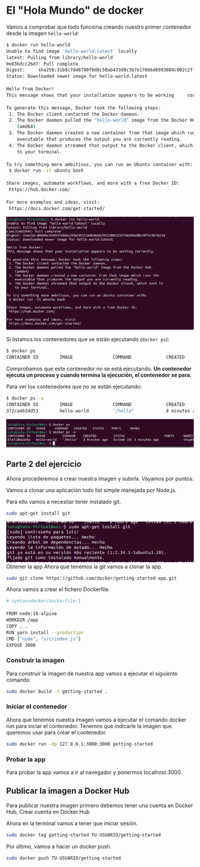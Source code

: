 # El "Hola Mundo" de docker

Vamos a comprobar que todo funciona creando nuestro primer contenedor desde la imagen `hello-world`:

```bash
$ docker run hello-world
Unable to find image 'hello-world:latest' locally
latest: Pulling from library/hello-world
0e03bdcc26d7: Pull complete 
Digest:     sha256:31b9c7d48790f0d8c50ab433d9c3b7e17666d6993084c002c2ff1ca09b96391d
Status: Downloaded newer image for hello-world:latest

Hello from Docker!
This message shows that your installation appears to be working     correctly.

To generate this message, Docker took the following steps:
 1. The Docker client contacted the Docker daemon.
 2. The Docker daemon pulled the "hello-world" image from the Docker Hub.
    (amd64)
 3. The Docker daemon created a new container from that image which runs    the
    executable that produces the output you are currently reading.
 4. The Docker daemon streamed that output to the Docker client, which  sent it
    to your terminal.

To try something more ambitious, you can run an Ubuntu container with:
 $ docker run -it ubuntu bash

Share images, automate workflows, and more with a free Docker ID:
 https://hub.docker.com/

For more examples and ideas, visit:
 https://docs.docker.com/get-started/
```
![](https://github.com/jurado17/DAW/blob/main/Docker/Practica%202/img/c1.png)

Si listamos los contenedores que se están ejecutando (`docker ps`):

```bash
$ docker ps
CONTAINER ID        IMAGE               COMMAND             CREATED             STATUS              PORTS               NAMES
```
Comprobamos que este contenedor no se está ejecutando. **Un contenedor ejecuta un proceso y cuando termina la ejecución, el contenedor se para.**

Para ver los contenedores que no se están ejecutando:

```bash
$ docker ps -a
CONTAINER ID        IMAGE               COMMAND             CREATED             STATUS                     PORTS               NAMES
372ca4634d53        hello-world         "/hello"            8 minutes ago       Exited (0) 8 minutes ago                       elastic_johnson
```
![](https://github.com/jurado17/DAW/blob/main/Docker/Practica%202/img/c2.png)
## Parte 2 del ejercicio

Ahora procederemos a crear nuestra imagen y subirla. Vayamos por puntos.

Vamos a clonar una aplicación todo list simple manejada por Node.js.

Para ello vamos a necesitar tener instalado git.

```bash
sudo apt-get install git
```
![](https://github.com/jurado17/DAW/blob/main/Docker/Practica%202/img/c3.png)
Obtener la app
Ahora que tenemos la git vamos a clonar la app.

```bash
sudo git clone https://github.com/docker/getting-started-app.git
```

Ahora vamos a crear el fichero Dockerfile.

```bash
# syntax=docker/dockerfile:1

FROM node:18-alpine
WORKDIR /app
COPY . .
RUN yarn install --production
CMD ["node", "src/index.js"]
EXPOSE 3000
```

 ### Construir la imagen
Para construir la imagen de nuestra app vamos a ejecutar el siguiente comando:

```bash
sudo docker build -t getting-started .
```

### Iniciar el contenedor
Ahora que tenemos nuestra imagen vamos a ejecutar el comando docker run para inciar el contenedor. Tenemos que indicarle la imagen que queremos usar para crear el contenedor.

```bash
sudo docker run -dp 127.0.0.1:3000:3000 getting-started
```

### Probar la app
Para probar la app vamos a ir al navegador y ponermos localhost:3000.

## Publicar la imagen a Docker Hub
Para publicar nuestra imagen primero debemos tener una cuenta en Docker Hub, Crear cuenta en Docker Hub

Ahora en la terminal vamos a tener que iniciar sesión.

```bash
sudo docker tag getting-started TU-USUARIO/getting-started
```

Por último, vamos a hacer un docker push.
```bash
sudo docker push TU-USUARIO/getting-started
```
